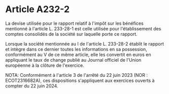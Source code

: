 # Article A232-2

La devise utilisée pour le rapport relatif à l'impôt sur les bénéfices mentionné à l'article L. 233-28-1 est celle utilisée pour l'établissement des comptes consolidés de la société sur laquelle porte ce rapport.

Lorsque la société mentionnée au I de l'article L. 233-28-2 établit le rapport et intègre dans ce dernier toutes les informations en sa possession, conformément au V de ce même article, elle les convertit en euros en appliquant le taux de change publié au Journal officiel de l'Union européenne à la clôture de l'exercice.

NOTA:
Conformément à l'article 3 de l'arrêté du 22 juin 2023 (NOR : ECOT2316682A), ces dispositions s'appliquent aux exercices ouverts à compter du 22 juin 2024.
